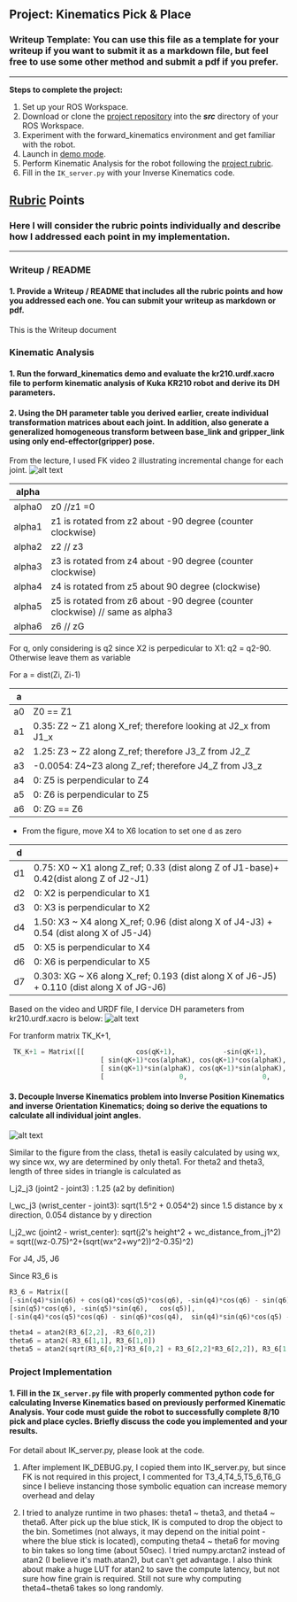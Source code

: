 ## Project: Kinematics Pick & Place
### Writeup Template: You can use this file as a template for your writeup if you want to submit it as a markdown file, but feel free to use some other method and submit a pdf if you prefer.

---


**Steps to complete the project:**  


1. Set up your ROS Workspace.
2. Download or clone the [project repository](https://github.com/udacity/RoboND-Kinematics-Project) into the ***src*** directory of your ROS Workspace.  
3. Experiment with the forward_kinematics environment and get familiar with the robot.
4. Launch in [demo mode](https://classroom.udacity.com/nanodegrees/nd209/parts/7b2fd2d7-e181-401e-977a-6158c77bf816/modules/8855de3f-2897-46c3-a805-628b5ecf045b/lessons/91d017b1-4493-4522-ad52-04a74a01094c/concepts/ae64bb91-e8c4-44c9-adbe-798e8f688193).
5. Perform Kinematic Analysis for the robot following the [project rubric](https://review.udacity.com/#!/rubrics/972/view).
6. Fill in the `IK_server.py` with your Inverse Kinematics code. 


[//]: # (Image References)

[image1]: ./misc_images/DH.png
[image2]: ./misc_images/J1_J6.png
[image3]: ./misc_images/J1_J3.jpg
[image4]: ./misc_images/URDF.PNG

## [Rubric](https://review.udacity.com/#!/rubrics/972/view) Points
### Here I will consider the rubric points individually and describe how I addressed each point in my implementation.  

---
### Writeup / README

#### 1. Provide a Writeup / README that includes all the rubric points and how you addressed each one.  You can submit your writeup as markdown or pdf.  

This is the Writeup document

### Kinematic Analysis
#### 1. Run the forward_kinematics demo and evaluate the kr210.urdf.xacro file to perform kinematic analysis of Kuka KR210 robot and derive its DH parameters.
#### 2. Using the DH parameter table you derived earlier, create individual transformation matrices about each joint. In addition, also generate a generalized homogeneous transform between base_link and gripper_link using only end-effector(gripper) pose.

From the lecture, I used FK video 2 illustrating incremental change for each joint. 
![alt text][image4]

|alpha| |
|--- | --- |
|alpha0| z0 //z1 =0|
|alpha1| z1 is rotated from z2 about -90 degree (counter clockwise)|
|alpha2| z2 // z3|
|alpha3| z3 is rotated from z4 about -90 degree (counter clockwise)|
|alpha4| z4 is rotated from z5 about 90 degree (clockwise)|
|alpha5| z5 is rotated from z6 about -90 degree (counter clockwise) // same as alpha3|
|alpha6| z6 // zG|

For q, only considering is q2 since X2 is perpedicular to X1: q2 = q2-90. Otherwise leave them as variable

For a = dist(Zi, Zi-1)

|a| |
|--- | --- |
|a0|Z0 == Z1|
|a1|0.35: Z2 ~ Z1 along X_ref; therefore looking at J2_x from J1_x|
|a2|1.25: Z3 ~ Z2 along Z_ref; therefore J3_Z from J2_Z|
|a3|-0.0054: Z4~Z3 along Z_ref; therefore J4_Z from J3_z|
|a4|0: Z5 is perpendicular to Z4|
|a5|0: Z6 is perpendicular to Z5|
|a6|0: ZG == Z6|


* From the figure, move X4 to X6 location to set one d as zero

|d| |
|--- | --- |
|d1|0.75: X0 ~ X1 along Z_ref; 0.33 (dist along Z of J1-base)+ 0.42(dist along Z of J2-J1)|
|d2|0: X2 is perpendicular to X1|
|d3|0: X3 is perpendicular to X2|
|d4|1.50: X3 ~ X4 along X_ref; 0.96 (dist along X of J4-J3) + 0.54 (dist along X of J5-J4)|
|d5|0: X5 is perpendicular to X4|
|d6|0: X6 is perpendicular to X5|
|d7|0.303: XG ~ X6 along X_ref; 0.193 (dist along X of J6-J5) + 0.110 (dist along X of JG-J6)|


Based on the video and URDF file, I dervice DH parameters from kr210.urdf.xacro is below:
![alt text][image1]

For tranform matrix TK_K+1,
```python
 TK_K+1 = Matrix([[             cos(qK+1),            -sin(qK+1),            0,              aK],
                       [ sin(qK+1)*cos(alphaK), cos(qK+1)*cos(alphaK), -sin(alphaK), -sin(alphaK)*dK+1],
                       [ sin(qK+1)*sin(alphaK), cos(qK+1)*sin(alphaK),  cos(alphaK),  cos(alphaK)*dK+1],
                       [                   0,                   0,            0,               1]])
```




#### 3. Decouple Inverse Kinematics problem into Inverse Position Kinematics and inverse Orientation Kinematics; doing so derive the equations to calculate all individual joint angles.

![alt text][image3]

Similar to the figure from the class, theta1 is easily calculated by using wx, wy since wx, wy are determined by only theta1.
For theta2 and theta3, length of three sides in triangle is calculated as 

l_j2_j3 (joint2 - joint3)      : 1.25 (a2 by definition)

l_wc_j3 (wrist_center - joint3): sqrt(1.5^2 + 0.054^2) since 1.5 distance by x direction, 0.054 distance by y direction

l_j2_wc (joint2 - wrist_center): sqrt(j2's height^2 + wc_distance_from_j1^2) = sqrt((wz-0.75)^2+(sqrt(wx^2+wy^2))^2-0.35)^2)
 
For J4, J5, J6

Since R3_6 is
```python
R3_6 = Matrix([
[-sin(q4)*sin(q6) + cos(q4)*cos(q5)*cos(q6), -sin(q4)*cos(q6) - sin(q6)*cos(q4)*cos(q5), -sin(q5)*cos(q4)],
[sin(q5)*cos(q6), -sin(q5)*sin(q6),   cos(q5)],
[-sin(q4)*cos(q5)*cos(q6) - sin(q6)*cos(q4),  sin(q4)*sin(q6)*cos(q5) - cos(q4)*cos(q6),  sin(q4)*sin(q5)]])

theta4 = atan2(R3_6[2,2], -R3_6[0,2]) 
theta6 = atan2(-R3_6[1,1], R3_6[1,0]) 
theta5 = atan2(sqrt(R3_6[0,2]*R3_6[0,2] + R3_6[2,2]*R3_6[2,2]), R3_6[1,2]) 


```

### Project Implementation

#### 1. Fill in the `IK_server.py` file with properly commented python code for calculating Inverse Kinematics based on previously performed Kinematic Analysis. Your code must guide the robot to successfully complete 8/10 pick and place cycles. Briefly discuss the code you implemented and your results. 

For detail about IK_server.py, please look at the code.

1. After implement IK_DEBUG.py, I copied them into IK_server.py, but since FK is not required in this project, I commented for T3_4,T4_5,T5_6,T6_G since I believe instancing those symbolic equation can increase memory overhead and delay

2. I tried to analyze runtime in two phases: theta1 ~ theta3, and theta4 ~ theta6. After pick up the blue stick, IK is computed to drop the object to the bin. Sometimes (not always, it may depend on the initial point - where the blue stick is located), computing theta4 ~ theta6 for moving to bin takes so long time (about 50sec). I tried numpy.arctan2 instead of atan2 (I believe it's math.atan2), but can't get advantage. I also think about make a huge LUT for atan2 to save the compute latency, but not sure how fine grain is required. Still not sure why computing theta4~theta6 takes so long randomly.




